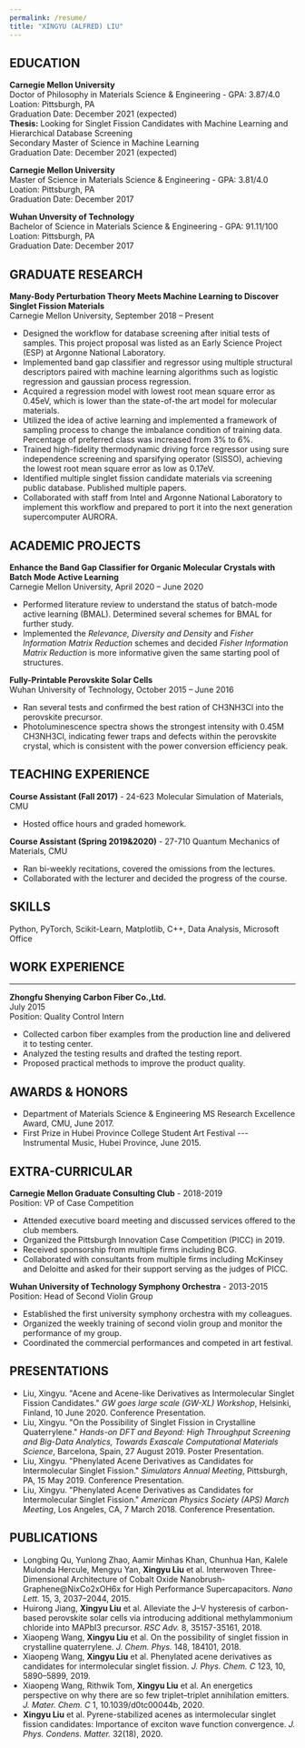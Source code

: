```yaml
---
permalink: /resume/
title: "XINGYU (ALFRED) LIU"
---
```


## EDUCATION
**Carnegie Mellon University**  
Doctor of Philosophy in Materials Science & Engineering - GPA: 3.87/4.0  
Loation: Pittsburgh, PA   
Graduation Date: December 2021 (expected)  
**Thesis:** Looking for Singlet Fission Candidates with Machine Learning and Hierarchical Database Screening  
Secondary Master of Science in Machine Learning  
Graduation Date: December 2021 (expected)  

**Carnegie Mellon University**  
Master of Science in Materials Science & Engineering - GPA: 3.81/4.0  
Loation: Pittsburgh, PA   
Graduation Date: December 2017  

**Wuhan Unversity of Technology**  
Bachelor of Science in Materials Science & Engineering - GPA: 91.11/100  
Loation: Pittsburgh, PA   
Graduation Date: December 2017  

## GRADUATE RESEARCH
**Many-Body Perturbation Theory Meets Machine Learning to Discover Singlet Fission Materials**  
Carnegie Mellon University, September 2018 – Present  

+ Designed the workflow for database screening after initial tests of samples. This project proposal was listed as an Early Science Project (ESP) at Argonne National Laboratory.  
+ Implemented band gap classifier and regressor using multiple structural descriptors paired with machine learning algorithms such as logistic regression and gaussian process regression.  
+ Acquired a regression model with lowest root mean square error as 0.45eV, which is lower than the state-of-the art model for molecular materials.  
+ Utilized the idea of active learning and implemented a framework of sampling process to change the imbalance condition of training data. Percentage of preferred class was increased from 3% to 6%.  
+ Trained high-fidelity thermodynamic driving force regressor using sure independence screening and sparsifying operator (SISSO), achieving the lowest root mean square error as low as 0.17eV.  
+ Identified multiple singlet fission candidate materials via screening public database. Published multiple papers.  
+ Collaborated with staff from Intel and Argonne National Laboratory to implement this workflow and prepared to port it into the next generation supercomputer AURORA.  

## ACADEMIC PROJECTS
**Enhance the Band Gap Classifier for Organic Molecular Crystals with Batch Mode Active Learning**  
Carnegie Mellon University, April 2020 – June 2020  

+ Performed literature review to understand the status of batch-mode active learning (BMAL). Determined several schemes for BMAL for further study.  
+ Implemented the *Relevance, Diversity and Density* and *Fisher Information Matrix Reduction* schemes and decided *Fisher Information Matrix Reduction* is more informative given the same starting pool of structures.   

**Fully-Printable Perovskite Solar Cells**  
Wuhan University of Technology, October 2015 – June 2016

+ Ran several tests and confirmed the best ration of CH3NH3Cl into the perovskite precursor.  
+ Photoluminescence spectra shows the strongest intensity with 0.45M CH3NH3Cl, indicating fewer traps and defects within the perovskite crystal, which is consistent with the power conversion efficiency peak.  

## TEACHING EXPERIENCE
**Course Assistant (Fall 2017)** - 24-623 Molecular Simulation of Materials, CMU   

+ Hosted office hours and graded homework.  

**Course Assistant (Spring 2019&2020)** - 27-710 Quantum Mechanics of Materials, CMU  

+ Ran bi-weekly recitations, covered the omissions from the lectures.  
+ Collaborated with the lecturer and decided the progress of the course.  

## SKILLS
Python, PyTorch, Scikit-Learn, Matplotlib, C++, Data Analysis, Microsoft Office  

## WORK EXPERIENCE
****
**Zhongfu Shenying Carbon Fiber Co.,Ltd.**  
July 2015  
Position: Quality Control Intern  

+ Collected carbon fiber examples from the production line and delivered it to testing center.  
+ Analyzed the testing results and drafted the testing report.  
+ Proposed practical methods to improve the product quality.  

## AWARDS & HONORS

+ Department of Materials Science & Engineering MS Research Excellence Award, CMU, June 2017.  
+ First Prize in Hubei Province College Student Art Festival --- Instrumental Music, Hubei Province, June 2015.  

## EXTRA-CURRICULAR
**Carnegie Mellon Graduate Consulting Club** - 2018-2019  
Position: VP of Case Competition  

+ Attended executive board meeting and discussed services offered to the club members.  
+ Organized the Pittsburgh Innovation Case Competition (PICC) in 2019.  
+ Received sponsorship from multiple firms including BCG.  
+ Collaborated with consultants from multiple firms including McKinsey and Deloitte and asked for their support serving as the judges of PICC.  

**Wuhan University of Technology Symphony Orchestra** - 2013-2015  
Position: Head of Second Violin Group 
 
+ Established the first university symphony orchestra with my colleagues.  
+ Organized the weekly training of second violin group and monitor the performance of my group.  
+ Coordinated the commercial performances and competed in art festival.  

## PRESENTATIONS

+ Liu, Xingyu. "Acene and Acene-like Derivatives as Intermolecular Singlet Fission Candidates." *GW goes large scale (GW-XL) Workshop*, Helsinki, Finland, 10 June 2020. Conference Presentation.  
+ Liu, Xingyu. "On the Possibility of Singlet Fission in Crystalline Quaterrylene." *Hands-on DFT and Beyond: High Throughput Screening and Big-Data Analytics, Towards Exascale Computational Materials Science*, Barcelona, Spain, 27 August 2019. Poster Presentation.  
+ Liu, Xingyu. "Phenylated Acene Derivatives as Candidates for Intermolecular Singlet Fission." *Simulators Annual Meeting*, Pittsburgh, PA, 15 May 2019. Conference Presentation.  
+ Liu, Xingyu. "Phenylated Acene Derivatives as Candidates for Intermolecular Singlet Fission." *American Physics Society (APS) March Meeting*, Los Angeles, CA, 7 March 2018. Conference Presentation.  


## PUBLICATIONS

+ Longbing Qu, Yunlong Zhao, Aamir Minhas Khan, Chunhua Han, Kalele Mulonda Hercule, Mengyu Yan, **Xingyu Liu** et al. Interwoven Three-Dimensional Architecture of Cobalt Oxide Nanobrush-Graphene@NixCo2xOH6x for High Performance Supercapacitors. *Nano Lett.* 15, 3, 2037–2044, 2015.  
+ Huirong Jiang, **Xingyu Liu** et al. Alleviate the J–V hysteresis of carbon-based perovskite solar cells via introducing additional methylammonium chloride into MAPbI3 precursor. *RSC Adv.* 8, 35157-35161, 2018.  
+ Xiaopeng Wang, **Xingyu Liu** et al. On the possibility of singlet fission in crystalline quaterrylene. *J. Chem. Phys.* 148, 184101, 2018.  
+ Xiaopeng Wang, **Xingyu Liu** et al. Phenylated acene derivatives as candidates for intermolecular singlet fission. *J. Phys. Chem. C* 123, 10, 5890–5899, 2019.  
+ Xiaopeng Wang, Rithwik Tom, **Xingyu Liu** et al. An energetics perspective on why there are so few triplet–triplet annihilation emitters. *J. Mater. Chem. C* 1, 10.1039/d0tc00044b, 2020.  
+ **Xingyu Liu** et al. Pyrene-stabilized acenes as intermolecular singlet fission candidates: Importance of exciton wave function convergence. *J. Phys. Condens. Matter.* 32(18), 2020.  

